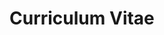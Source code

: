 # Curriculum Vitae

<object data="../assets/cv/cv_anonymized.pdf" type="application/pdf" height= "500" width="100%">
</object>
